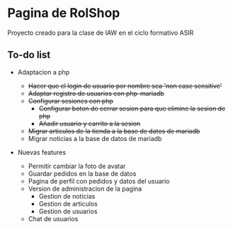 # Pagina de RolShop

Proyecto creado para la clase de IAW en el ciclo formativo ASIR

## To-do list
+ Adaptacion a php
    - ~~Hacer que el login de usuario por nombre sea 'non case sensitive'~~
    - ~~Adaptar registro de usuarios con php-mariadb~~
    - ~~Configurar sesiones con php~~
        - ~~Configurar boton de cerrar sesion para que elimine la sesion de php~~
        - ~~Añadir usuario y carrito a la sesion~~
    - ~~Migrar articulos de la tienda a la base de datos de mariadb~~
    - Migrar noticias a la base de datos de mariadb

+ Nuevas features
    - Permitir cambiar la foto de avatar
    - Guardar pedidos en la base de datos
    - Pagina de perfil con pedidos y datos del usuario
    - Version de administracion de la pagina
        - Gestion de noticias
        - Gestion de articulos
        - Gestion de usuarios
    - Chat de usuarios

